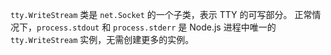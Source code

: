 <!-- YAML
added: v0.5.8
-->

`tty.WriteStream` 类是 `net.Socket` 的一个子类，表示 TTY 的可写部分。
正常情况下，`process.stdout` 和 `process.stderr` 是 Node.js 进程中唯一的 `tty.WriteStream` 实例，无需创建更多的实例。

